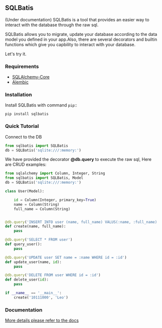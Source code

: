 ## SQLBatis

(Under documentation)
SQLBatis is a tool that provides an easier way to interact with the database through the raw sql.

SQLBatis allows you to migrate, update your database according to the data model you defined in your app.Also, there are several decorators and builtin functions which give you capbility to interact with your database.

Let's try it.

### Requirements

-   [SQLAlchemy-Core](https://docs.sqlalchemy.org/en/13/core/tutorial.html)
-   [Alembic](https://alembic.sqlalchemy.org/)


### Installation
Install SQLBatis with command `pip`::

    pip install sqlbatis

### Quick Tutorial

Connect to the DB

```python
from sqlbatis import SQLBatis
db = SQLBatis('sqlite:///:memory:')
```

We have provided the decorator **@db.query** to execute the raw sql, Here are CRUD examples:

```python
from sqlalchemy import Column, Integer, String
from sqlbatis import SQLBatis, Model
db = SQLBatis('sqlite:///:memory:')

class User(Model):

    id = Column(Integer, primary_key=True)
    name = Column(String)
    full_name = Column(String)


@db.query('INSERT INTO user (name, full_name) VALUS(:name, :full_name)')
def create(name, full_name):
    pass

@db.query('SELECT * FROM user')
def query_user():
    pass

@db.query('UPDATE user SET name = :name WHERE id = :id')
def update_user(name, id):
    pass

@db.query('DELETE FROM user WHERE id = :id')
def delete_user(id):
    pass

if __name__ == '__main__':
    create('10111000', 'Leo')
```

### Documentation

[More details please refer to the docs](https://sqlbatis.readthedocs.io/en/latest/index.html)


